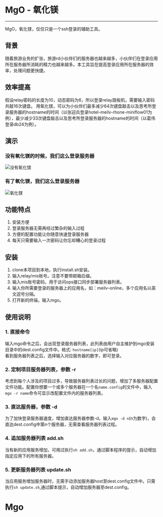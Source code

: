 # MgO - 氧化镁

---

MgO，氧化镁，仅仅只是一个ssh登录的辅助工具。

## 背景
随着旅游业务的扩张，旅游rd小伙伴们的服务器也越来越多，小伙伴们在登录应用所在服务器所消耗的精力也越来越多。本工具旨在提高登录应用所在服务器的效率，处理问题更快捷。

## 效率提高
假设relay密码的长度为10，动态密码为6，所以登录relay跳板机，需要输入密码共敲16次键盘。
用氧化镁，可以为小伙伴们最多减少64次键盘敲击以及思考所登录服务器的hostname的时间（以张迎兵登录hotel-meilv-rhone-miniflow01为例），最少减少33次键盘敲击以及思考所登录服务器的hostname的时间（以葛伟登录db24为例）。

## 演示
### 没有氧化镁的时候，我们这么登录服务器
![没有氧化镁](http://ww1.sinaimg.cn/large/625dbb25gw1evjx0pcyhng20g50a20u0.gif)
### 有了氧化镁，我们这么登录服务器
![氧化镁](http://ww1.sinaimg.cn/large/625dbb25gw1evjx0ojh2fg20g50a2n2i.gif)

## 功能特点
1. 安装方便  
2. 登录服务器无需再经过繁杂的输入过程  
3. 方便的配置功能让你随意快速登录服务器  
4. 每天只需要输入一次密码让你忘却糟心的登录过程  

## 安装
1. clone本项目到本地，执行install.sh安装。  
2. 输入relay/mis账号。注意不要带邮箱后缀。  
3. 输入mis账号密码，用于访问ops接口同步部署服务器列表。  
4. 输入你所需要登录的服务器上的应用名，如：meilv-online，多个应用名以英文逗号分隔。  
5. 打开新的终端，输入mgo。  

## 使用说明
### 1. 直接命令
输入mgo命令之后，会出现登录服务器列表，此列表由用户自主维护到mgo安装目录中的dest.config文件中。格式: `hostname[ip]`(ip可省略)  
看到服务器列表之后，选择输入对应服务器的数字，即可登录。  
### 2. 定制项目服务器列表，参数 -r
考虑到每个人涉及的项目过多，导致服务器列表过长的问题，增加了多服务器配置文件功能。配置你想要一个或多个服务器在一个名`name.config`的文件中，输入`mgo -r name`命令可显示改配置文件内的服务器列表。
### 3. 直达服务器，参数 -d 
为了加快登录服务器速度，增加直达服务器参数-d。输入`mgo -d n`(n为数字)，会直达dest.config中第n个服务器，无需查看服务器列表过程。
### 4. 追加服务器列表 add.sh
当有新的应用服务增加，可用过执行`sh add.sh`，通过脚本程序的提示，自动增加指定应用下的所有服务器。
### 5. 更新服务器列表 update.sh
当应用服务增加服务器时，无需手动添加服务器host至dest.config文件中。只需执行`sh update.sh`,通过脚本提示，自动增加服务器至dest.config。
# Mgo
